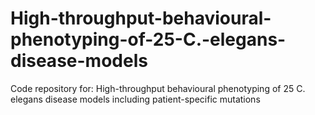 # High-throughput-behavioural-phenotyping-of-25-C.-elegans-disease-models
Code repository for: High-throughput behavioural phenotyping of 25 C. elegans disease models including patient-specific mutations 
